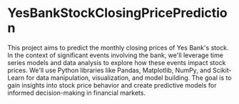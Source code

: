 # YesBankStockClosingPricePrediction

This project aims to predict the monthly closing prices of Yes Bank's stock. In the context of significant events involving the bank, we'll leverage time series models and data analysis to explore how these events impact stock prices. We'll use Python libraries like Pandas, Matplotlib, NumPy, and Scikit-Learn for data manipulation, visualization, and model building. The goal is to gain insights into stock price behavior and create predictive models for informed decision-making in financial markets.

